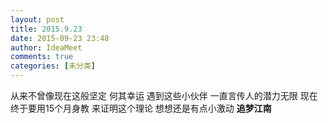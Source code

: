 ```yaml
---
layout: post
title: 2015.9.23
date: 2015-09-23 23:48
author: IdeaMeet
comments: true
categories: [未分类]
---
```

从来不曾像现在这般坚定
何其幸运
遇到这些小伙伴
一直言传人的潜力无限
现在终于要用15个月身教
来证明这个理论
想想还是有点小激动
<strong>追梦江南</strong>
